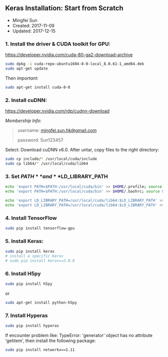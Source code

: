 ## Keras Installation: Start from Scratch

* Mingfei Sun
* Created: 2017-11-09
* Updated: 2017-12-15

### 1. Install the driver & CUDA toolkit for GPU:
https://developer.nvidia.com/cuda-80-ga2-download-archive
``` bash
sudo dpkg -i cuda-repo-ubuntu1604-8-0-local_8.0.61-1_amd64.deb
sudo apt-get update
```
Then *important*:
``` bash
sudo apt-get install cuda-8-0
```

### 2. Install cuDNN:
https://developer.nvidia.com/rdp/cudnn-download

*Membership Info*:
> username: mingfei.sun.hk@gmail.com
> 
> password: Sun123457

Select: Download cuDNN v6.0. After untar, copy files to the right directory:
``` bash
sudo cp include/* /usr/local/cuda/include
sudo cp lib64/* /usr/local/cuda/lib64
```

### 3. Set **$PATH** and **$LD_LIBRARY_PATH**
``` bash
echo 'export PATH=$PATH:/usr/local/cuda/bin' >> $HOME/.profile; source $HOME/.profile
echo 'export PATH=$PATH:/usr/local/cuda/bin' >> $HOME/.bashrc; source $HOME/.bashrc

echo 'export LD_LIBRARY_PATH=/usr/local/cuda/lib64:$LD_LIBRARY_PATH' >> ~/.profile; source ~/.profile
echo 'export LD_LIBRARY_PATH=/usr/local/cuda/lib64:$LD_LIBRARY_PATH' >> ~/.bashrc; source ~/.bashrc
```

### 4. Install TensorFlow
``` bash
sudo pip install tensorflow-gpu
```

### 5. Install Keras:
``` bash
sudo pip install keras
# install a specific Keras
# sudo pip install keras==2.0.8
```

### 6. Install H5py
``` bash
sudo pip install h5py
```
or
``` bash
sudo apt-get install python-h5py
```

### 7. Install Hyperas
``` bash
sudo pip install hyperas
```
If encounter problem like: TypeError: 'generator' object has no attribute 'getitem', then install the following package:
``` bash
sudo pip install networkx==1.11
```
